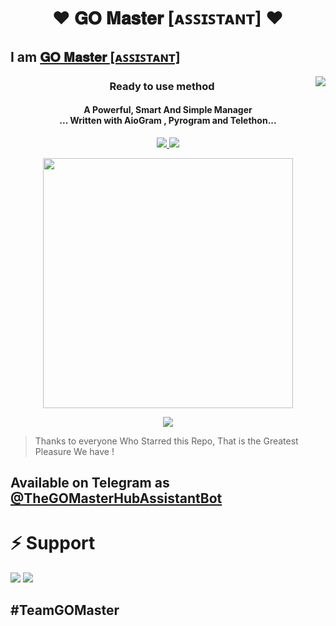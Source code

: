 <h1 align="center"><b><b>❤️ 𝐆𝐎 𝐌𝐚𝐬𝐭𝐞𝐫 [ᴀꜱꜱɪꜱᴛᴀɴᴛ] ❤️</b></b></h1>

##  I am [𝐆𝐎 𝐌𝐚𝐬𝐭𝐞𝐫 [ᴀꜱꜱɪꜱᴛᴀɴᴛ]](https://t.me/GOMasterHubAssistantBot)  

<img align="right" src="https://emojipedia-us.s3.dualstack.us-west-1.amazonaws.com/thumbs/120/apple/155/open-book_1f4d6.png">

<h3 align="center"> 
    Ready to use method
</h3>

<h4 align="center">A Powerful, Smart And Simple Manager <br> ... Written with AioGram , Pyrogram and Telethon...</h4>
<p align='center'>
  <a href="https://www.python.org/" alt="made-with-python"> <img src="https://img.shields.io/badge/Made%20with-Python-1f425f.svg?style=flat-square&logo=python&color=blue" /> </a>
  <a href="https://github.com/Sadew451/Natsuki/graphs/commit-activity" alt="Maintenance"> <img src="https://img.shields.io/badge/Maintained%3F-Yes-green.svg?style=flat-square" /> </a>
</p>

<p align="center"><a href="https://t.me/GOTrainerOfficial"><img src="https://telegra.ph/file/aa45af0fac7193361600c.jpg" width="400"></a></p>
<p align="center">
    <a href="https://github.com/sadew451/Natsuki/commits/SadewJayasekara"> <img src="https://img.shields.io/github/last-commit/sadew451/Natsuki?color=brown&logo=github&logoColor=green&style=for-the-badge" /></a>
  
</p>

> Thanks to everyone Who Starred this Repo, That is the Greatest Pleasure We have !

## Available on Telegram as [@TheGOMasterHubAssistantBot](https://t.me/GOMasterHubAssistantBot)

# ⚡ Support
<a href="https://t.me/GOTrainerOfficialOfficial"><img src="https://img.shields.io/badge/Join-Telegram%20Channel-red.svg?logo=Telegram"></a>
<a href="https://t.me/Natsuki_updates"><img src="https://img.shields.io/badge/Join-Telegram%20Chat-blue.svg?logo=telegram"></a>

## #TeamGOMaster
 
